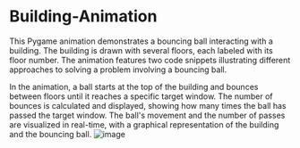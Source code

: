 # Building-Animation
This Pygame animation demonstrates a bouncing ball interacting with a building. The building is drawn with several floors, each labeled with its floor number.
The animation features two code snippets illustrating different approaches to solving a problem involving a bouncing ball.

In the animation, a ball starts at the top of the building and bounces between floors until it reaches a specific target window.
The number of bounces is calculated and displayed, showing how many times the ball has passed the target window. 
The ball's movement and the number of passes are visualized in real-time, with a graphical representation of the building and the bouncing ball.
![image](https://github.com/user-attachments/assets/33800fb0-93e0-4848-83af-82c2fde074bf)



